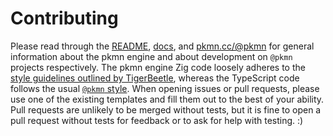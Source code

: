 # Contributing

Please read through the [README](../README.md), [docs](../docs), and
[pkmn.cc/@pkmn](https://pkmn.cc/@pkmn/) for general information about the pkmn engine and about
development on `@pkmn` projects respectively. The pkmn engine Zig code loosely adheres to the [style
guidelines outlined by
TigerBeetle](https://github.com/tigerbeetledb/tigerbeetle/blob/main/docs/TIGER_STYLE.md), whereas
the TypeScript code follows the usual [`@pkmn` style](https://pkmn.cc/@pkmn/#style). When opening
issues or pull requests, please use one of the existing templates and fill them out to the best of
your ability. Pull requests are unlikely to be merged without tests, but it is fine to open a pull
request without tests for feedback or to ask for help with testing. :)
